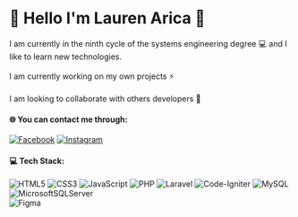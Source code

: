 # 💫 Hello I'm Lauren Arica 👋
I am currently in the ninth cycle of the systems engineering degree 💻 and I like to learn new technologies.
<br>
<br>
I am currently working on my own projects ⚡
<br>
<br>
I am looking to collaborate with others developers 👯<br>


#### 🌐 You can contact me through:
[![Facebook](https://img.shields.io/badge/Facebook-%231877F2.svg?style=for-the-badge&logo=Facebook&logoColor=white)](https://facebook.com/laurenaricag) [![Instagram](https://img.shields.io/badge/Instagram-%23E4405F.svg?style=for-the-badge&logo=Instagram&logoColor=white)](https://instagram.com/aricalauren) 

#### 💻 Tech Stack:
![HTML5](https://img.shields.io/badge/html5-%23E34F26.svg?style=for-the-badge&logo=html5&logoColor=white) ![CSS3](https://img.shields.io/badge/css3-%231572B6.svg?style=for-the-badge&logo=css3&logoColor=white) ![JavaScript](https://img.shields.io/badge/javascript-%23323330.svg?style=for-the-badge&logo=javascript&logoColor=%23F7DF1E)
![PHP](https://img.shields.io/badge/php-%23777BB4.svg?style=for-the-badge&logo=php&logoColor=white) ![Laravel](https://img.shields.io/badge/laravel-%23FF2D20.svg?style=for-the-badge&logo=laravel&logoColor=white) ![Code-Igniter](https://img.shields.io/badge/CodeIgniter-%23EF4223.svg?style=for-the-badge&logo=codeIgniter&logoColor=white) ![MySQL](https://img.shields.io/badge/mysql-%2300f.svg?style=for-the-badge&logo=mysql&logoColor=white) ![MicrosoftSQLServer](https://img.shields.io/badge/Microsoft%20SQL%20Sever-CC2927?style=for-the-badge&logo=microsoft%20sql%20server&logoColor=white) 	
![Figma](https://img.shields.io/badge/figma-%23F24E1E.svg?style=for-the-badge&logo=figma&logoColor=white)
